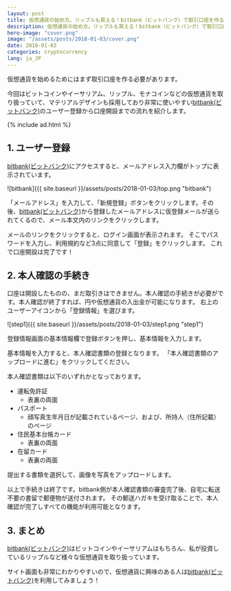```yaml
---
layout: post
title: 仮想通貨の始め方。リップルも買える！bitbank（ビットバンク）で取引口座を作る方法
description: 仮想通貨の始め方。リップルも買える！bitbank（ビットバンク）で取引口座を作る方法
hero-image: "cover.png"
image: "/assets/posts/2018-01-03/cover.png"
date: 2018-01-03
categories: cryptocurrency
lang: ja_JP
---
```


仮想通貨を始めるためにはまず取引口座を作る必要があります。

今回はビットコインやイーサリアム、リップル、モナコインなどの仮想通貨を取り扱っていて、マテリアルデザインも採用しており非常に使いやすい[bitbank(ビットバンク)](http://bitbank.cc)のユーザー登録から口座開設までの流れを紹介します。

{% include ad.html %}

## 1. ユーザー登録

[bitbank(ビットバンク)](http://bitbank.cc)にアクセスすると、メールアドレス入力欄がトップに表示されています。


![bitbank]({{ site.baseurl }}/assets/posts/2018-01-03/top.png "bitbank")


「メールアドレス」を入力して、「新規登録」ボタンをクリックします。その後、[bitbank(ビットバンク)](http://bitbank.cc)から登録したメールアドレスに仮登録メールが送られてくるので、メール本文内のリンクをクリックします。

メールのリンクをクリックすると、ログイン画面が表示されます。
そこでパスワードを入力し、利用規約など3点に同意して「登録」をクリックします。
これで口座開設は完了です！


## 2. 本人確認の手続き

口座は開設したものの、まだ取引きはできません。本人確認の手続きが必要がです。本人確認が終了すれば、円や仮想通貨の入出金が可能になります。
右上のユーザーアイコンから「登録情報」を選びます。

![step1]({{ site.baseurl }}/assets/posts/2018-01-03/step1.png "step1")


登録情報画面の基本情報欄で登録ボタンを押し、基本情報を入力します。

基本情報を入力すると、本人確認書類の登録となります。
「本人確認書類のアップロードに進む」をクリックしてください。

本人確認書類は以下のいずれかとなっております。

- 運転免許証
    - 表裏の両面
- パスポート
    - 顔写真生年月日が記載されているページ、および、所持人（住所記載）のページ
- 住民基本台帳カード
    - 表裏の両面
- 在留カード
    - 表裏の両面


提出する書類を選択して、画像を写真をアップロードします。

以上で手続きは終了です。bitbank側が本人確認書類の審査完了後、自宅に転送不要の書留で郵便物が送付されます。
その郵送ハガキを受け取ることで、本人確認が完了しすべての機能が利用可能となります。

## 3. まとめ

[bitbank(ビットバンク)](http://bitbank.cc)はビットコインやイーサリアムはもちろん、私が投資しているリップルなど様々な仮想通貨を取り扱っています。

サイト画面も非常にわかりやすいので、仮想通貨に興味のある人は[bitbank(ビットバンク)](http://bitbank.cc)を利用してみましょう！
